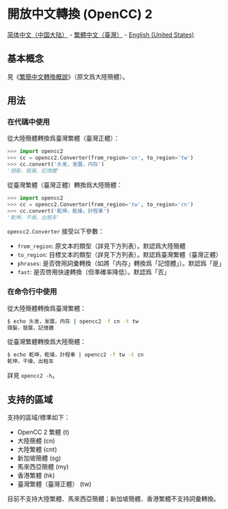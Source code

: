# 開放中文轉換 (OpenCC) 2

[简体中文（中国大陆）](https://github.com/sgalal/opencc2/blob/master/README-zh_CN.md) - [繁體中文（臺灣）](https://github.com/sgalal/opencc2/blob/master/README-zh_TW.md) - [English (United States)](https://github.com/sgalal/opencc2/blob/master/README-en_US.md)

## 基本概念

見《[繁簡中文轉換概說](https://zhuanlan.zhihu.com/p/104314323)》（原文爲大陸簡體）。

## 用法

### 在代碼中使用

從大陸簡體轉換爲臺灣繁體（臺灣正體）：

```python
>>> import opencc2
>>> cc = opencc2.Converter(from_region='cn', to_region='tw')
>>> cc.convert('头发，发展，内存')
'頭髮，發展，記憶體'
```

從臺灣繁體（臺灣正體）轉換爲大陸簡體：

```python
>>> import opencc2
>>> cc = opencc2.Converter(from_region='tw', to_region='cn')
>>> cc.convert('乾坤，乾燥，計程車')
'乾坤，干燥，出租车'
```

`opencc2.Converter` 接受以下參數：

* `from_region`: 原文本的類型（詳見下方列表）。默認爲大陸簡體
* `to_region`: 目標文本的類型（詳見下方列表）。默認爲臺灣繁體（臺灣正體）
* `phrases`: 是否啓用詞彙轉換（如將「<span lang="zh-CN">内存</span>」轉換爲「<span lang="zh-TW">記憶體</span>」）。默認爲「是」
* `fast`: 是否啓用快速轉換（但準確率降低）。默認爲「否」

### 在命令行中使用

從大陸簡體轉換爲臺灣繁體：

```sh
$ echo 头发，发展，内存 | opencc2 -f cn -t tw
頭髮，發展，記憶體
```

從臺灣繁體轉換爲大陸簡體：

```sh
$ echo 乾坤，乾燥，計程車 | opencc2 -f tw -t cn
乾坤，干燥，出租车
```

詳見 `opencc2 -h`。

## 支持的區域

支持的區域/標準如下：

* OpenCC 2 繁體 (t)
* 大陸簡體 (cn)
* 大陸繁體 (cnt)
* 新加坡簡體 (sg)
* 馬來西亞簡體 (my)
* 香港繁體 (hk)
* 臺灣繁體（臺灣正體） (tw)

目前不支持大陸繁體、馬來西亞簡體；新加坡簡體、香港繁體不支持詞彙轉換。
